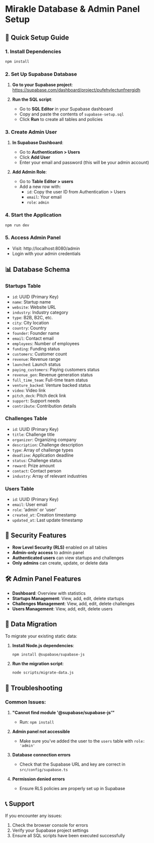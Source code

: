 # Mirakle Database & Admin Panel Setup

## 🚀 Quick Setup Guide

### 1. Install Dependencies
```bash
npm install
```

### 2. Set Up Supabase Database

1. **Go to your Supabase project**: https://supabase.com/dashboard/project/pufehvlectunfnergidh

2. **Run the SQL script**:
   - Go to **SQL Editor** in your Supabase dashboard
   - Copy and paste the contents of `supabase-setup.sql`
   - Click **Run** to create all tables and policies

### 3. Create Admin User

1. **In Supabase Dashboard**:
   - Go to **Authentication > Users**
   - Click **Add User**
   - Enter your email and password (this will be your admin account)

2. **Add Admin Role**:
   - Go to **Table Editor > users**
   - Add a new row with:
     - `id`: Copy the user ID from Authentication > Users
     - `email`: Your email
     - `role`: `admin`

### 4. Start the Application
```bash
npm run dev
```

### 5. Access Admin Panel
- Visit: http://localhost:8080/admin
- Login with your admin credentials

## 📊 Database Schema

### Startups Table
- `id`: UUID (Primary Key)
- `name`: Startup name
- `website`: Website URL
- `industry`: Industry category
- `type`: B2B, B2C, etc.
- `city`: City location
- `country`: Country
- `founder`: Founder name
- `email`: Contact email
- `employees`: Number of employees
- `funding`: Funding status
- `customers`: Customer count
- `revenue`: Revenue range
- `launched`: Launch status
- `paying_customers`: Paying customers status
- `revenue_gen`: Revenue generation status
- `full_time_team`: Full-time team status
- `venture_backed`: Venture backed status
- `video`: Video link
- `pitch_deck`: Pitch deck link
- `support`: Support needs
- `contribute`: Contribution details

### Challenges Table
- `id`: UUID (Primary Key)
- `title`: Challenge title
- `organizer`: Organizing company
- `description`: Challenge description
- `type`: Array of challenge types
- `deadline`: Application deadline
- `status`: Challenge status
- `reward`: Prize amount
- `contact`: Contact person
- `industry`: Array of relevant industries

### Users Table
- `id`: UUID (Primary Key)
- `email`: User email
- `role`: 'admin' or 'user'
- `created_at`: Creation timestamp
- `updated_at`: Last update timestamp

## 🔐 Security Features

- **Row Level Security (RLS)** enabled on all tables
- **Admin-only access** to admin panel
- **Authenticated users** can view startups and challenges
- **Only admins** can create, update, or delete data

## 🛠️ Admin Panel Features

- **Dashboard**: Overview with statistics
- **Startups Management**: View, add, edit, delete startups
- **Challenges Management**: View, add, edit, delete challenges
- **Users Management**: View, add, edit, delete users

## 📝 Data Migration

To migrate your existing static data:

1. **Install Node.js dependencies**:
   ```bash
   npm install @supabase/supabase-js
   ```

2. **Run the migration script**:
   ```bash
   node scripts/migrate-data.js
   ```

## 🔧 Troubleshooting

### Common Issues:

1. **"Cannot find module '@supabase/supabase-js'"**
   - Run: `npm install`

2. **Admin panel not accessible**
   - Make sure you've added the user to the `users` table with `role: 'admin'`

3. **Database connection errors**
   - Check that the Supabase URL and key are correct in `src/config/supabase.ts`

4. **Permission denied errors**
   - Ensure RLS policies are properly set up in Supabase

## 📞 Support

If you encounter any issues:
1. Check the browser console for errors
2. Verify your Supabase project settings
3. Ensure all SQL scripts have been executed successfully 